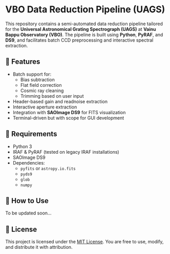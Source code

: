 # VBO Data Reduction Pipeline (UAGS)

This repository contains a semi-automated data reduction pipeline tailored for the **Universal Astronomical Grating Spectrograph (UAGS)** at **Vainu Bappu Observatory (VBO)**. The pipeline is built using **Python**, **PyRAF**, and **DS9**, and facilitates batch CCD preprocessing and interactive spectral extraction.

## 🔧 Features

- Batch support for:
  - Bias subtraction
  - Flat field correction
  - Cosmic ray cleaning
  - Trimming based on user input
- Header-based gain and readnoise extraction
- Interactive aperture extraction
- Integration with **SAOImage DS9** for FITS visualization
- Terminal-driven but with scope for GUI development

## 🧰 Requirements

- Python 3
- IRAF & PyRAF (tested on legacy IRAF installations)
- SAOImage DS9
- Dependencies:
  - `pyfits` or `astropy.io.fits`
  - `pyds9`
  - `glob`
  - `numpy`

## 🚀 How to Use

To be updated soon...

## 📜 License

This project is licensed under the [MIT License](LICENSE). You are free to use, modify, and distribute it with attribution.



